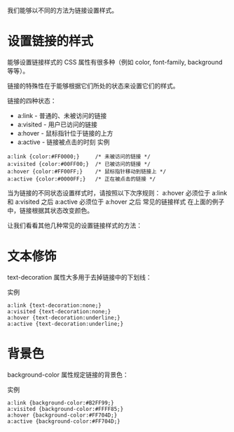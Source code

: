 我们能够以不同的方法为链接设置样式。

# 设置链接的样式
能够设置链接样式的 CSS 属性有很多种（例如 color, font-family, background 等等）。  

链接的特殊性在于能够根据它们所处的状态来设置它们的样式。  

链接的四种状态：  

- a:link - 普通的、未被访问的链接
- a:visited - 用户已访问的链接
- a:hover - 鼠标指针位于链接的上方
- a:active - 链接被点击的时刻
实例
```
a:link {color:#FF0000;}		/* 未被访问的链接 */
a:visited {color:#00FF00;}	/* 已被访问的链接 */
a:hover {color:#FF00FF;}	/* 鼠标指针移动到链接上 */
a:active {color:#0000FF;}	/* 正在被点击的链接 */
```

当为链接的不同状态设置样式时，请按照以下次序规则：
a:hover 必须位于 a:link 和 a:visited 之后
a:active 必须位于 a:hover 之后
常见的链接样式
在上面的例子中，链接根据其状态改变颜色。

让我们看看其他几种常见的设置链接样式的方法：

# 文本修饰
text-decoration 属性大多用于去掉链接中的下划线：

实例
```
a:link {text-decoration:none;}
a:visited {text-decoration:none;}
a:hover {text-decoration:underline;}
a:active {text-decoration:underline;}
```
# 背景色
background-color 属性规定链接的背景色：

实例  
```
a:link {background-color:#B2FF99;}
a:visited {background-color:#FFFF85;}
a:hover {background-color:#FF704D;}
a:active {background-color:#FF704D;}
```

